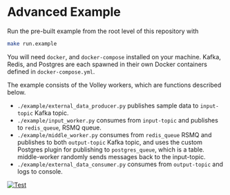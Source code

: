 # Advanced Example

Run the pre-built example from the root level of this repository with 

```bash
make run.example
```

You will need `docker`, and `docker-compose` installed on your machine. Kafka, Redis, and Postgres are each spawned in their own Docker containers defined in `docker-compose.yml`.


The example consists of the Volley workers, which are functions described below.

- `./example/external_data_producer.py` publishes sample data to `input-topic` Kafka topic.
- `./example/input_worker.py` consumes from `input-topic` and publishes to `redis_queue`, RSMQ queue. 
- `./example/middle_worker.py` consumes from `redis_queue` RSMQ and publishes to both `output-topic` Kafka topic, and uses the custom Postgres plugin for publishing to `postgres_queue`, which is a table. middle-worker randomly sends messages back to the input-topic.
- `./example/external_data_consumer.py` consumes from `output-topic` and logs to console.


<a href="https://lucid.app/publicSegments/view/7a08a0e6-53ca-44b1-8ddf-1ee04a963e07/image.png" target="_blank">
    <img src="https://lucid.app/publicSegments/view/7a08a0e6-53ca-44b1-8ddf-1ee04a963e07/image.png" alt="Test">
</a>
